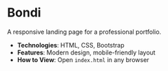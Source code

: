 # Bondi
A responsive landing page for a professional portfolio.
- **Technologies**: HTML, CSS, Bootstrap
- **Features**: Modern design, mobile-friendly layout
- **How to View**: Open `index.html` in any browser